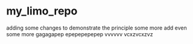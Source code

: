 # my_limo_repo
adding some changes to demonstrate the principle
some more
add even some more
gagagapep
epepepepepep
vvvvvv
vcxzvcxzvz

